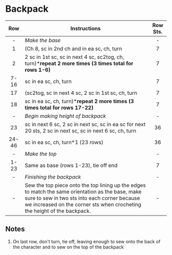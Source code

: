 # Backpack

Row | Instructions | Row Sts.
:-: | ------------ | :------:
\-  | *Make the base* | \-
1   | (Ch 8, sc in 2nd ch and in ea sc, ch, turn | 7
2   | 2 sc in 1st sc, sc in next 4 sc, sc2tog, ch, turn)\***repeat 2 more times (3 times total for rows 1-6)** | 7
7-16| sc in ea sc, ch, turn | 7
17  | (sc2tog, sc in next 4 sc, 2 sc in 1st sc, ch, turn | 7
18  | sc in ea sc, ch, turn)\***repeat 2 more times (3 times total for rows 17-22)** | 7
\-  | *Begin making height of backpack* | \-
23  | sc in next 6 sc, 2 sc in next sc, sc in ea sc for next 20 sts, 2 sc in next sc, sc in next 6 sc, ch, turn | 36
24-46| sc in ea sc, ch, turn*1 (23 rows)  | 36
\-  | *Make the top* | \-
1-23  | Same as base (rows 1-23), tie off end | 7
\-  | *Finishing the backpack* | \-
\-  | Sew the top piece onto the top lining up the edges to match the same orientation as the base, make sure to sew in two sts into each corner because we increased on the corner sts when crocheting the height of the backpack. | \-

## Notes

1) On last row, don't turn, tie off, leaving enough to sew onto the back of the character and to sew on the top of the backpack
